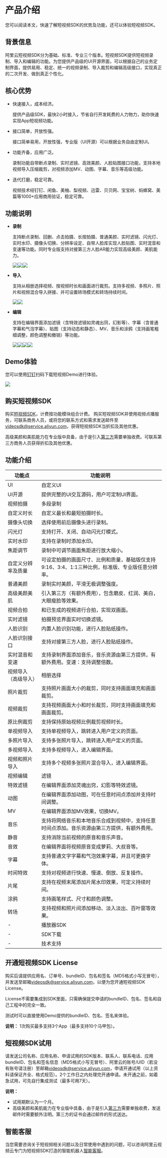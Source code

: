 # 产品介绍

您可以阅读本文，快速了解短视频SDK的优势及功能，还可以体验短视频SDK。

## 背景信息

阿里云短视频SDK分为基础、标准、专业三个版本。短视频SDK提供短视频录制、导入和编辑的功能。为您提供产品级的UI开源界面，可以根据自己的业务定制界面，提供易用、稳定、统一的视频录制、导入裁剪和编辑高级接口，实现真正的二次开发、做到真正个性化。

## 核心优势

-   快速接入，成本经济。

    提供产品级SDK，最快2小时接入，节省自行开发耗费的人力物力，助你快速实现App短视频功能。

-   接口简单，开放性强。

    接口简单易用，开放性强，专业版（UI开源）可以根据业务自由定制UI。

-   功能齐备，应用广泛。

    录制功能自带断点录制、实时滤镜、高效美颜、人脸贴图接口功能，支持本地视频导入压缩裁剪，对视频添加MV、动图、字幕、音乐等高级功能。

-   迭代打磨，稳定可靠。

    视频技术经钉钉、闲鱼、美柚、梨视频、迅雷、贝贝网、宝宝树、蚂蜂窝、美篇等1000+应用商用验证，稳定可靠。


## 功能说明

-   **录制**

    支持断点录制、回删、点击拍摄、长按拍摄、普通美颜、实时滤镜、闪光灯、实时水印、摄像头切换、分辨率设定、自带人脸库实现人脸贴图、实时混音和变速等功能。同时专业版支持对接第三方人脸AR能力实现高级美颜、美肌能力。

    ![](https://static-aliyun-doc.oss-accelerate.aliyuncs.com/assets/img/zh-CN/1103713061/p171842.png)![](https://static-aliyun-doc.oss-accelerate.aliyuncs.com/assets/img/zh-CN/1103713061/p171844.jpg)![](https://static-aliyun-doc.oss-accelerate.aliyuncs.com/assets/img/zh-CN/1103713061/p171846.png)

-   **导入**

    支持从相册选择视频、按视频时长和画面进行裁剪。支持多视频、多照片、照片和视频混合导入拼接、并可设置转场模式和转场持续时间。

    ![](https://static-aliyun-doc.oss-accelerate.aliyuncs.com/assets/img/zh-CN/1103713061/p171848.png)![](https://static-aliyun-doc.oss-accelerate.aliyuncs.com/assets/img/zh-CN/1103713061/p171852.png)

-   **编辑**

    支持在编辑界面添加滤镜（含特效滤镜如灵魂出窍，幻影等）、字幕（含普通字幕和气泡字幕）、贴图（支持动态和静态）、MV、音乐和涂鸦（支持画笔粗细调整，颜色调整和撤销）等功能。

    ![](https://static-aliyun-doc.oss-accelerate.aliyuncs.com/assets/img/zh-CN/1103713061/p171854.jpg)![](https://static-aliyun-doc.oss-accelerate.aliyuncs.com/assets/img/zh-CN/1103713061/p171857.png)![](https://static-aliyun-doc.oss-accelerate.aliyuncs.com/assets/img/zh-CN/1103713061/p171859.png)![](https://static-aliyun-doc.oss-accelerate.aliyuncs.com/assets/img/zh-CN/2103713061/p171863.png)


## Demo体验

您可以使用[钉钉](https://qr.dingtalk.com/action/joingroup?code=v1,k1,teG5iOZpLYA4gsqbT0RyoDZNwL+IY2v70izUlu0oO/Q=&_dt_no_comment=1&origin=11)扫码下载短视频Demo进行体验。

![](https://static-aliyun-doc.oss-accelerate.aliyuncs.com/assets/img/zh-CN/1915713061/p171866.png)

## 购买短视频SDK

购买[短视频SDK](https://common-buy-intl.alibabacloud.com/?spm=a2c63.p38356.879954.11.18307759ZLX8Ht&&commodityCode=vod_shortvideosdk_pre_intl#/buy)，计费按功能模块组合计费。 购买短视频SDK并使用视频点播服务，可联系商务人员，或将您的联系方式和需求发送邮件至[videosdk@service.aliyun.com](mailto:videosdk@service.aliyun.com)，获得短视频SDK当折扣及其他优惠。

高级美颜和美肌能力在专业版中具备，由于是引入[第三方](https://market.aliyun.com/products/57124001/cmfw014258.html?spm=5176.730005.productlist.d_cmfw014258.76c13524JQhJxm#sku=yuncode825800002)需要单独收费。可联系第三方商务人员获得折扣及其他优惠。

## 功能介绍

|功能点|功能说明|
|---|----|
|UI|自定义UI|SDK包含一套默认的UI，布局、交互、界面可二次开发，基础版支持图标和背景颜色替换、标准版UI完全自定义。|
|UI开源|提供完整的UI交互源码，用户可定制UI界面。|
|视频拍摄|多段录制|支持断点拍摄和连续拍摄。|
|自定义时长|自定义最长和最短拍摄时长。|
|摄像头切换|选择使用前后摄像头进行录制。|
|闪光灯|支持打开、关闭、自动闪光灯模式。|
|实时水印|支持在录制时添加水印。|
|焦距调节|录制中可调节画面焦距进行放大缩小。|
|自定义分辨率及质量|可设定拍摄的画面尺寸、比例和质量，基础版仅支持9:16、3:4、1:1三种比例，标准版、专业版任意分辨率。|
|普通美颜|录制实时美颜，平滑无极调整强度。|
|高级美颜美肌|引入第三方（有额外费用），包含磨皮、红润、美白，大眼瘦脸等效果。|
|视频合拍|和已生成的视频进行合拍，实现双画面。|
|实时滤镜|拍摄预览界面实时切换滤镜。|
|人脸识别|内置人脸识别功能，进行人脸贴纸操作。|
|人脸识别接口|支持对接第三方人脸，进行人脸贴纸操作。|
|实时混音和变速|支持录制界面添加音乐，音乐资源由第三方提供，有额外费用。变速：支持调整倍数。|
|视频导入 （高级导入）|相册选择|支持从相册过滤视频，也支持视频时长过滤。|
|照片裁剪|支持照片画面大小的裁剪，同时支持画面填充和画面裁剪。|
|视频裁剪|支持视频画面大小和时长裁剪，同时支持画面填充和画面裁剪。|
|原比例裁剪|支持保持原始视频比例裁剪视频时长。|
|单视频导入|支持单视频导入，跳转进入用户定义的页面。|
|多照片导入|支持多张照片导入，跳转进入用户定义的页面。|
|多视频导入|支持多视频导入，进入编辑界面。|
|视频和照片导入|支持多个视频多张照片混合导入，进入编辑界面。|
|视频编辑|滤镜|在编辑界面添加滤镜，切换滤镜，目前共计28个素材。|
|特效滤镜|在编辑界面添加灵魂出窍，幻影等特效滤镜。|
|动图|在编辑界面添加动图，可在任意时间点添加并支持时间调整。|
|MV|在编辑界面添加MV效果，切换MV。|
|音乐|支持将网络音乐和本地音乐合成到视频中，支持任意时间点添加。音乐资源由第三方提供，有额外费用。|
|静音|支持消除当前视频的原音和音乐声音。|
|音效|在编辑界面将视频原音变成萝莉、大叔音等。|
|字幕|支持普通文字字幕和气泡效果字幕，并且可更换字体。|
|时间特效|支持对视频进行快速、慢速、倒放、反复操作。|
|片尾|支持在视频末尾添加片尾水印效果，可定义持续时间。|
|涂鸦|支持画笔样式、尺寸和颜色调整。|
|转场|支持视频和照片间添加移动、淡入淡出、百叶窗等效果。|
|-|播放器SDK|提供主流播放功能，支持秒开、边下边播、SEEK、安全播放、倍数播放等，支持App和PC端。|
|-|SDK下载|[短视频SDK下载。](/intl.zh-CN/SDK下载/SDK下载.md)|
|-|技术支持|工单。|

## 开通短视频SDK License

购买后请提供应用名、订单号、bundleID、包名和签名（MD5格式小写无冒号），并发送至邮箱[videosdk@service.aliyun.com](mailto:videosdk@service.aliyun.com)，以便为您开通短视频SDK License。

License不需要集成到SDK里面，只需确保提交申请的bundleID、包名、签名和自己工程中的完全一致。

测试时可以直接使用Demo提供的bundleID、包名、签名来体验。

**说明：** 1次购买最多支持3个App（最多支持10个马甲包）。

## 短视频SDK试用

请发送公司名称、应用名称、申请试用的SDK版本、联系人、联系电话、应用bundleID、包名和签名信息（MD5格式小写无冒号）、阿里云的账号/UID（若没有账号请注册）至邮箱[videosdk@service.aliyun.com](mailto:videosdk@service.aliyun.com)，申请开通试用（以上资料请保证齐全、格式规范）。2个工作日之内处理完开通申请。未开通之前，如着急试用，可先自行集成测试（最多可用7天）。

**说明：**

-   试用期默认为一个月。
-   高级美颜和美肌能力在专业版中具备，由于是引入[第三方](https://market.aliyun.com/products/57124001/cmfw014258.html?spm=5176.730005.productlist.d_cmfw014258.76c13524JQhJxm#sku=yuncode825800002)需要单独收费，发送邮件时需要额外注明。第三方的证书会通过邮件的形式送达。

## 智能客服

当您需要咨询关于短视频相关问题以及日常使用中遇到的问题，可以咨询阿里云视频云专门为短视频SDK打造的智能机器人[智能客服](https://h5.m.taobao.com/alicare/meebot.html?appKey=zjrE3jzzba&type=dingding_channel)。

